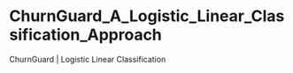 # ChurnGuard_A_Logistic_Linear_Classification_Approach
 ChurnGuard |  Logistic Linear Classification

